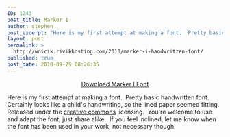 ```yaml
---
ID: 1243
post_title: Marker I
author: stephen
post_excerpt: "Here is my first attempt at making a font.  Pretty basic handwritten font. Certainly looks like a child's handwriting, so the lined paper seemed fitting. Released under the creative commons licensing.  You're welcome to use and adapt the font, just share alike.  If you feel inclined, let me know when the font has been used in your work, not necessary though."
layout: post
permalink: >
  http://woicik.rivikhosting.com/2010/marker-i-handwritten-font/
published: true
post_date: 2010-09-29 08:26:35
---
```

<p style="text-align: center;"><a title="Marker I Font" href="http://woicik.rivikhosting.com/files/2013/09/Marker-I.zip">Download Marker I Font</a></p>
Here is my first attempt at making a font.  Pretty basic handwritten font. Certainly looks like a child's handwriting, so the lined paper seemed fitting. Released under the <a href="http://creativecommons.org/licenses/by-sa/3.0/" target="_blank">creative commons</a> licensing.  You're welcome to use and adapt the font, just share alike.  If you feel inclined, let me know when the font has been used in your work, not necessary though.